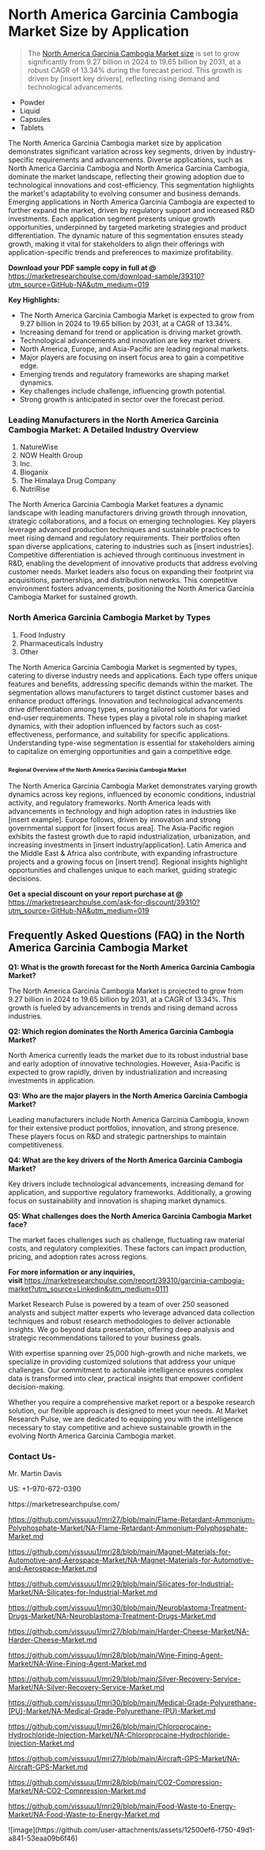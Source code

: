 <h1>North America Garcinia Cambogia Market&nbsp;Size by Application</h1><blockquote><p>The <a href="https://marketresearchpulse.com/download-sample/39310?utm_source=GitHub-NA&amp;utm_medium=019">North America Garcinia Cambogia Market size</a> is set to grow significantly from 9.27 billion in 2024 to 19.65 billion by 2031, at a robust CAGR of 13.34% during the forecast period. This growth is driven by [insert key drivers], reflecting rising demand and technological advancements.</p></blockquote><ul><li>Powder<li> Liquid<li> Capsules<li> Tablets</li></ul><p>The North America Garcinia Cambogia market size by application demonstrates significant variation across key segments, driven by industry-specific requirements and advancements. Diverse applications, such as North America Garcinia Cambogia and North America Garcinia Cambogia, dominate the market landscape, reflecting their growing adoption due to technological innovations and cost-efficiency. This segmentation highlights the market's adaptability to evolving consumer and business demands. Emerging applications in North America Garcinia Cambogia are expected to further expand the market, driven by regulatory support and increased R&D investments. Each application segment presents unique growth opportunities, underpinned by targeted marketing strategies and product differentiation. The dynamic nature of this segmentation ensures steady growth, making it vital for stakeholders to align their offerings with application-specific trends and preferences to maximize profitability.</p><p><strong>Download your PDF sample copy in full at @ </strong><a href="https://marketresearchpulse.com/download-sample/39310?utm_source=GitHub-NA&amp;utm_medium=019">https://marketresearchpulse.com/download-sample/39310?utm_source=GitHub-NA&amp;utm_medium=019</a></p><p><strong>Key Highlights: </strong></p><ul><li>The North America Garcinia Cambogia Market is expected to grow from 9.27 billion in 2024 to 19.65 billion by 2031, at a CAGR of 13.34%.</li><li>Increasing demand for trend or application is driving market growth.</li><li>Technological advancements and innovation are key market drivers.</li><li>North America, Europe, and Asia-Pacific are leading regional markets.</li><li>Major players are focusing on insert focus area to gain a competitive edge.</li><li>Emerging trends and regulatory frameworks are shaping market dynamics.</li><li>Key challenges include challenge, influencing growth potential.</li><li>Strong growth is anticipated in sector over the forecast period.</li></ul><h3>Leading Manufacturers in the North America Garcinia Cambogia Market: A Detailed Industry Overview</h3><ol><li>NatureWise</li><li>NOW Health Group</li><li>Inc.</li><li>Bioganix</li><li>The Himalaya Drug Company</li><li>NutriRise</li></ol><div class="flex max-w-full flex-col flex-grow"><div class="min-h-8 text-message flex w-full flex-col items-end gap-2 whitespace-normal break-words [.text-message+&amp;]:mt-5" dir="auto" data-message-author-role="assistant" data-message-id="fd8432e4-4910-450d-b182-61b7bfb0a01f" data-message-model-slug="gpt-4o"><div class="flex w-full flex-col gap-1 empty:hidden first:pt-[3px]"><div class="markdown prose w-full break-words dark:prose-invert light"><p>The North America Garcinia Cambogia Market features a dynamic landscape with leading manufacturers driving growth through innovation, strategic collaborations, and a focus on emerging technologies. Key players leverage advanced production techniques and sustainable practices to meet rising demand and regulatory requirements. Their portfolios often span diverse applications, catering to industries such as [insert industries]. Competitive differentiation is achieved through continuous investment in R&amp;D, enabling the development of innovative products that address evolving customer needs. Market leaders also focus on expanding their footprint via acquisitions, partnerships, and distribution networks. This competitive environment fosters advancements, positioning the North America Garcinia Cambogia Market for sustained growth.</p></div></div></div></div><h3>North America Garcinia Cambogia Market by Types</h3><ol><li>Food Industry<li> Pharmaceuticals Industry<li> Other</li></ol><div class="flex max-w-full flex-col flex-grow"><div class="min-h-8 text-message flex w-full flex-col items-end gap-2 whitespace-normal break-words [.text-message+&amp;]:mt-5" dir="auto" data-message-author-role="assistant" data-message-id="084470be-0bb7-4664-bddf-5156b4f41249" data-message-model-slug="gpt-4o-mini"><div class="flex w-full flex-col gap-1 empty:hidden first:pt-[3px]"><div class="markdown prose w-full break-words dark:prose-invert light"><p>The North America Garcinia Cambogia Market is segmented by types, catering to diverse industry needs and applications. Each type offers unique features and benefits, addressing specific demands within the market. The segmentation allows manufacturers to target distinct customer bases and enhance product offerings. Innovation and technological advancements drive differentiation among types, ensuring tailored solutions for varied end-user requirements. These types play a pivotal role in shaping market dynamics, with their adoption influenced by factors such as cost-effectiveness, performance, and suitability for specific applications. Understanding type-wise segmentation is essential for stakeholders aiming to capitalize on emerging opportunities and gain a competitive edge.</p></div></div></div></div><h3><span style="font-size: 11px;">Regional Overview of the North America Garcinia Cambogia Market</span></h3><div class="flex max-w-full flex-col flex-grow"><div class="min-h-8 text-message flex w-full flex-col items-end gap-2 whitespace-normal break-words [.text-message+&amp;]:mt-5" dir="auto" data-message-author-role="assistant" data-message-id="e9038762-ce64-4e30-91c9-9bd413514231" data-message-model-slug="gpt-4o-mini"><div class="flex w-full flex-col gap-1 empty:hidden first:pt-[3px]"><div class="markdown prose w-full break-words dark:prose-invert light"><p>The North America Garcinia Cambogia Market demonstrates varying growth dynamics across key regions, influenced by economic conditions, industrial activity, and regulatory frameworks. North America leads with advancements in technology and high adoption rates in industries like [insert example]. Europe follows, driven by innovation and strong governmental support for [insert focus area]. The Asia-Pacific region exhibits the fastest growth due to rapid industrialization, urbanization, and increasing investments in [insert industry/application]. Latin America and the Middle East &amp; Africa also contribute, with expanding infrastructure projects and a growing focus on [insert trend]. Regional insights highlight opportunities and challenges unique to each market, guiding strategic decisions.</p></div></div></div></div><p><strong>Get a special discount on your report purchase at @ </strong><a href="https://marketresearchpulse.com/ask-for-discount/39310?utm_source=GitHub-NA&amp;utm_medium=019">https://marketresearchpulse.com/ask-for-discount/39310?utm_source=GitHub-NA&amp;utm_medium=019</a></p><h2>Frequently Asked Questions (FAQ) in the North America Garcinia Cambogia Market</h2><p><strong>Q1: What is the growth forecast for the North America Garcinia Cambogia Market?</strong></p><p>The North America Garcinia Cambogia Market is projected to grow from 9.27 billion in 2024 to 19.65 billion by 2031, at a CAGR of 13.34%. This growth is fueled by advancements in trends and rising demand across industries.</p><p><strong>Q2: Which region dominates the North America Garcinia Cambogia Market?</strong></p><p>North America currently leads the market due to its robust industrial base and early adoption of innovative technologies. However, Asia-Pacific is expected to grow rapidly, driven by industrialization and increasing investments in application.</p><p><strong>Q3: Who are the major players in the North America Garcinia Cambogia Market?</strong></p><p>Leading manufacturers include North America Garcinia Cambogia, known for their extensive product portfolios, innovation, and strong presence. These players focus on R&amp;D and strategic partnerships to maintain competitiveness.</p><p><strong>Q4: What are the key drivers of the North America Garcinia Cambogia Market?</strong></p><p>Key drivers include technological advancements, increasing demand for application, and supportive regulatory frameworks. Additionally, a growing focus on sustainability and innovation is shaping market dynamics.</p><p><strong>Q5: What challenges does the North America Garcinia Cambogia Market face?</strong></p><p>The market faces challenges such as challenge, fluctuating raw material costs, and regulatory complexities. These factors can impact production, pricing, and adoption rates across regions.</p><p><strong>For more information or any inquiries, visit&nbsp;</strong><a href="https://marketresearchpulse.com/report/39310/garcinia-cambogia-market?utm_source=Linkedin&utm_medium=0111">https://marketresearchpulse.com/report/39310/garcinia-cambogia-market?utm_source=Linkedin&utm_medium=0111</a></p><p>Market Research Pulse is powered by a team of over 250 seasoned analysts and subject matter experts who leverage advanced data collection techniques and robust research methodologies to deliver actionable insights. We go beyond data presentation, offering deep analysis and strategic recommendations tailored to your business goals.</p><p>With expertise spanning over 25,000 high-growth and niche markets, we specialize in providing customized solutions that address your unique challenges. Our commitment to actionable intelligence ensures complex data is transformed into clear, practical insights that empower confident decision-making.</p><p>Whether you require a comprehensive market report or a bespoke research solution, our flexible approach is designed to meet your needs. At Market Research Pulse, we are dedicated to equipping you with the intelligence necessary to stay competitive and achieve sustainable growth in the evolving North America Garcinia Cambogia market.</p><h3><strong>Contact Us-</strong></h3><p>Mr. Martin Davis</p><p>US: +1-970-672-0390</p><p>https://marketresearchpulse.com/</p><p><a href="https://github.com/vissuuu1/mri27/blob/main/Flame-Retardant-Ammonium-Polyphosphate-Market/NA-Flame-Retardant-Ammonium-Polyphosphate-Market.md">https://github.com/vissuuu1/mri27/blob/main/Flame-Retardant-Ammonium-Polyphosphate-Market/NA-Flame-Retardant-Ammonium-Polyphosphate-Market.md</a></p><p><a href="https://github.com/vissuuu1/mri28/blob/main/Magnet-Materials-for-Automotive-and-Aerospace-Market/NA-Magnet-Materials-for-Automotive-and-Aerospace-Market.md">https://github.com/vissuuu1/mri28/blob/main/Magnet-Materials-for-Automotive-and-Aerospace-Market/NA-Magnet-Materials-for-Automotive-and-Aerospace-Market.md</a></p><p><a href="https://github.com/vissuuu1/mri29/blob/main/Silicates-for-Industrial-Market/NA-Silicates-for-Industrial-Market.md">https://github.com/vissuuu1/mri29/blob/main/Silicates-for-Industrial-Market/NA-Silicates-for-Industrial-Market.md</a></p><p><a href="https://github.com/vissuuu1/mri30/blob/main/Neuroblastoma-Treatment-Drugs-Market/NA-Neuroblastoma-Treatment-Drugs-Market.md">https://github.com/vissuuu1/mri30/blob/main/Neuroblastoma-Treatment-Drugs-Market/NA-Neuroblastoma-Treatment-Drugs-Market.md</a></p><p><a href="https://github.com/vissuuu1/mri27/blob/main/Harder-Cheese-Market/NA-Harder-Cheese-Market.md">https://github.com/vissuuu1/mri27/blob/main/Harder-Cheese-Market/NA-Harder-Cheese-Market.md</a></p><p><a href="https://github.com/vissuuu1/mri28/blob/main/Wine-Fining-Agent-Market/NA-Wine-Fining-Agent-Market.md">https://github.com/vissuuu1/mri28/blob/main/Wine-Fining-Agent-Market/NA-Wine-Fining-Agent-Market.md</a></p><p><a href="https://github.com/vissuuu1/mri29/blob/main/Silver-Recovery-Service-Market/NA-Silver-Recovery-Service-Market.md">https://github.com/vissuuu1/mri29/blob/main/Silver-Recovery-Service-Market/NA-Silver-Recovery-Service-Market.md</a></p><p><a href="https://github.com/vissuuu1/mri30/blob/main/Medical-Grade-Polyurethane-(PU)-Market/NA-Medical-Grade-Polyurethane-(PU)-Market.md">https://github.com/vissuuu1/mri30/blob/main/Medical-Grade-Polyurethane-(PU)-Market/NA-Medical-Grade-Polyurethane-(PU)-Market.md</a></p><p><a href="https://github.com/vissuuu1/mri26/blob/main/Chloroprocaine-Hydrochloride-Injection-Market/NA-Chloroprocaine-Hydrochloride-Injection-Market.md">https://github.com/vissuuu1/mri26/blob/main/Chloroprocaine-Hydrochloride-Injection-Market/NA-Chloroprocaine-Hydrochloride-Injection-Market.md</a></p><p><a href="https://github.com/vissuuu1/mri27/blob/main/Aircraft-GPS-Market/NA-Aircraft-GPS-Market.md">https://github.com/vissuuu1/mri27/blob/main/Aircraft-GPS-Market/NA-Aircraft-GPS-Market.md</a></p><p><a href="https://github.com/vissuuu1/mri28/blob/main/CO2-Compression-Market/NA-CO2-Compression-Market.md">https://github.com/vissuuu1/mri28/blob/main/CO2-Compression-Market/NA-CO2-Compression-Market.md</a></p><p><a href="https://github.com/vissuuu1/mri29/blob/main/Food-Waste-to-Energy-Market/NA-Food-Waste-to-Energy-Market.md">https://github.com/vissuuu1/mri29/blob/main/Food-Waste-to-Energy-Market/NA-Food-Waste-to-Energy-Market.md</a></p>
![image](https://github.com/user-attachments/assets/12500ef6-f750-49d1-a841-53eaa09b6f46)
